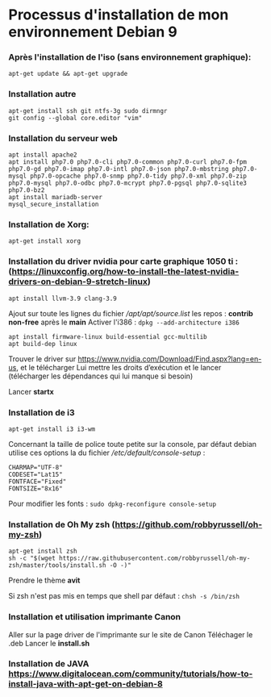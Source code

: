 
# Processus d'installation de mon environnement Debian 9

### Après l'installation de l'iso (sans environnement graphique):

    apt-get update && apt-get upgrade

### Installation autre

    apt-get install ssh git ntfs-3g sudo dirmngr
    git config --global core.editor "vim"


### Installation du serveur web

    apt install apache2
    apt install php7.0 php7.0-cli php7.0-common php7.0-curl php7.0-fpm php7.0-gd php7.0-imap php7.0-intl php7.0-json php7.0-mbstring php7.0-mysql php7.0-opcache php7.0-snmp php7.0-tidy php7.0-xml php7.0-zip php7.0-mysql php7.0-odbc php7.0-mcrypt php7.0-pgsql php7.0-sqlite3 php7.0-bz2
    apt install mariadb-server
    mysql_secure_installation


### Installation de Xorg:

    apt-get install xorg

### Installation du driver nvidia pour carte graphique 1050 ti : (https://linuxconfig.org/how-to-install-the-latest-nvidia-drivers-on-debian-9-stretch-linux)

    apt install llvm-3.9 clang-3.9

Ajout sur toute les lignes du fichier */apt/apt/source.list*  les repos : **contrib non-free**	après le **main**
Activer l'i386 : `dpkg --add-architecture i386`

    apt install firmware-linux build-essential gcc-multilib
    apt build-dep linux

Trouver le driver sur https://www.nvidia.com/Download/Find.aspx?lang=en-us, et le télécharger
Lui mettre les droits d’exécution et le lancer (télécharger les dépendances qui lui manque si besoin)

Lancer **startx**

### Installation de i3

    apt-get install i3 i3-wm

Concernant la taille de police toute petite sur la console, par défaut debian utilise ces options la du fichier */etc/default/console-setup* :

    CHARMAP="UTF-8"
    CODESET="Lat15"
    FONTFACE="Fixed"
    FONTSIZE="8x16"

 Pour modifier les fonts : `sudo dpkg-reconfigure console-setup`

### Installation de Oh My zsh (https://github.com/robbyrussell/oh-my-zsh)

    apt-get install zsh
    sh -c "$(wget https://raw.githubusercontent.com/robbyrussell/oh-my-zsh/master/tools/install.sh -O -)"

Prendre le thème **avit**

Si zsh n'est pas mis en temps que shell par défaut : `chsh -s /bin/zsh`

### Installation et utilisation imprimante Canon
Aller sur la page driver de l'imprimante sur le site de Canon
Téléchager le .deb
Lancer le **install.sh**

### Installation de JAVA https://www.digitalocean.com/community/tutorials/how-to-install-java-with-apt-get-on-debian-8
